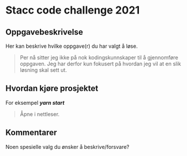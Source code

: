 # Stacc code challenge 2021

## Oppgavebeskrivelse
Her kan beskrive hvilke oppgave(r) du har valgt å løse.
> Per nå sitter jeg ikke på nok kodingskunnskaper til å gjennomføre oppgaven. Jeg har derfor kun fokusert på hvordan jeg vil at en slik løsning skal sett ut. 

## Hvordan kjøre prosjektet
For eksempel ***yarn start***
> Åpne i nettleser.

## Kommentarer
Noen spesielle valg du ønsker å beskrive/forsvare?
> 
